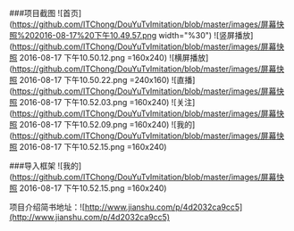 ###项目截图
![首页](https://github.com/ITChong/DouYuTvImitation/blob/master/images/屏幕快照%202016-08-17%20下午10.49.57.png width="%30")
![竖屏播放](https://github.com/ITChong/DouYuTvImitation/blob/master/images/屏幕快照 2016-08-17 下午10.50.12.png =160x240)
![横屏播放](https://github.com/ITChong/DouYuTvImitation/blob/master/images/屏幕快照 2016-08-17 下午10.50.22.png =240x160)
![直播](https://github.com/ITChong/DouYuTvImitation/blob/master/images/屏幕快照 2016-08-17 下午10.52.03.png =160x240)
![关注](https://github.com/ITChong/DouYuTvImitation/blob/master/images/屏幕快照 2016-08-17 下午10.52.09.png =160x240)
![我的](https://github.com/ITChong/DouYuTvImitation/blob/master/images/屏幕快照 2016-08-17 下午10.52.15.png =160x240)

###导入框架
![我的](https://github.com/ITChong/DouYuTvImitation/blob/master/images/屏幕快照 2016-08-17 下午10.52.15.png =160x240)

项目介绍简书地址：![http://www.jianshu.com/p/4d2032ca9cc5](http://www.jianshu.com/p/4d2032ca9cc5)
